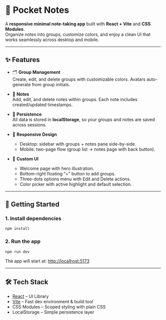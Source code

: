 # 📒 Pocket Notes

A **responsive minimal note-taking app** built with **React + Vite** and **CSS Modules**.  
Organize notes into groups, customize colors, and enjoy a clean UI that works seamlessly across desktop and mobile.

---

## ✨ Features

- 🗂 **Group Management**  
  Create, edit, and delete groups with customizable colors. Avatars auto-generate from group initials.

- 📝 **Notes**  
  Add, edit, and delete notes within groups. Each note includes created/updated timestamps.

- 💾 **Persistence**  
  All data is stored in **localStorage**, so your groups and notes are saved across sessions.

- 📱 **Responsive Design**  
  - Desktop: sidebar with groups + notes pane side-by-side.  
  - Mobile: two-page flow (group list → notes page with back button).  

- 🎨 **Custom UI**  
  - Welcome page with hero illustration.  
  - Bottom-right floating “+” button to add groups.  
  - Three-dots options menu with Edit and Delete actions.  
  - Color picker with active highlight and default selection.

---

## 🚀 Getting Started

### 1. Install dependencies
```bash
npm install
```

### 2. Run the app
```bash
npm run dev
```

The app will start at: [http://localhost:5173](http://localhost:5173)

---


## 🛠 Tech Stack
- [React](https://react.dev/) – UI Library  
- [Vite](https://vitejs.dev/) – Fast dev environment & build tool  
- CSS Modules – Scoped styling with plain CSS  
- LocalStorage – Simple persistence layer  
